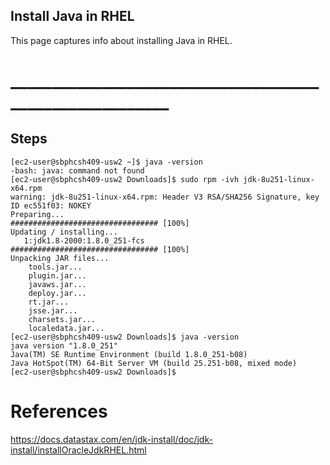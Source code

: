 ## Install Java in RHEL
This page captures info about installing Java in RHEL.

# ________________________________________________________
## Steps

```
[ec2-user@sbphcsh409-usw2 ~]$ java -version
-bash: java: command not found
[ec2-user@sbphcsh409-usw2 Downloads]$ sudo rpm -ivh jdk-8u251-linux-x64.rpm 
warning: jdk-8u251-linux-x64.rpm: Header V3 RSA/SHA256 Signature, key ID ec551f03: NOKEY
Preparing...                          ################################# [100%]
Updating / installing...
   1:jdk1.8-2000:1.8.0_251-fcs        ################################# [100%]
Unpacking JAR files...
	tools.jar...
	plugin.jar...
	javaws.jar...
	deploy.jar...
	rt.jar...
	jsse.jar...
	charsets.jar...
	localedata.jar...
[ec2-user@sbphcsh409-usw2 Downloads]$ java -version
java version "1.8.0_251"
Java(TM) SE Runtime Environment (build 1.8.0_251-b08)
Java HotSpot(TM) 64-Bit Server VM (build 25.251-b08, mixed mode)
[ec2-user@sbphcsh409-usw2 Downloads]$ 
```

# References
https://docs.datastax.com/en/jdk-install/doc/jdk-install/installOracleJdkRHEL.html
